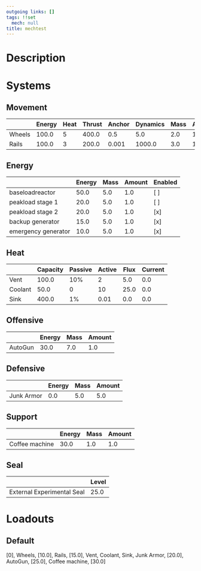```yaml
---
outgoing links: []
tags: !!set
  mech: null
title: mechtest
---
```


# Description

# Systems

## Movement

|        | Energy | Heat | Thrust | Anchor | Dynamics | Mass | Amount |
|--------|--------|------|--------|--------|----------|------|--------|
| Wheels | 100.0  | 5    | 400.0  | 0.5    | 5.0      | 2.0  | 10.0   |
| Rails  | 100.0  | 3    | 200.0  | 0.001  | 1000.0   | 3.0  | 10.0   |

## Energy

|                     | Energy | Mass | Amount | Enabled |
|---------------------|--------|------|--------|---------|
| baseloadreactor     | 50.0   | 5.0  | 1.0    | [ ]     |
| peakload stage 1    | 20.0   | 5.0  | 1.0    | [ ]     |
| peakload stage 2    | 20.0   | 5.0  | 1.0    | [x]     |
| backup generator    | 15.0   | 5.0  | 1.0    | [x]     |
| emergency generator | 10.0   | 5.0  | 1.0    | [x]     |

## Heat

|         | Capacity | Passive | Active | Flux | Current |
|---------|----------|---------|--------|------|---------|
| Vent    | 100.0    | 10%     | 2      | 5.0  | 0.0     |
| Coolant | 50.0     | 0       | 10     | 25.0 | 0.0     |
| Sink    | 400.0    | 1%      | 0.01   | 0.0  | 0.0     |

## Offensive

|         | Energy | Mass | Amount |
|---------|--------|------|--------|
| AutoGun | 30.0   | 7.0  | 1.0    |

## Defensive

|            | Energy | Mass | Amount |
|------------|--------|------|--------|
| Junk Armor | 0.0    | 5.0  | 5.0    |

## Support

|                | Energy | Mass | Amount |
|----------------|--------|------|--------|
| Coffee machine | 30.0   | 1.0  | 1.0    |

## Seal

|                            | Level |
|----------------------------|-------|
| External Experimental Seal | 25.0  |

# Loadouts

## Default
[0], Wheels, [10.0], Rails, [15.0], Vent, Coolant, Sink, Junk Armor, [20.0], AutoGun, [25.0], Coffee machine, [30.0]
